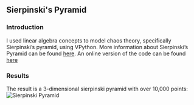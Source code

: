 ﻿
## Sierpinski's Pyramid
### Introduction
I used linear algebra concepts to model chaos theory, specifically Sierpinski’s pyramid, using VPython. More information about Sierpinski’s Pyramid can be found [here](https://en.wikipedia.org/wiki/Sierpi%C5%84ski_triangle). 
An online version of the code can be found [here](https://trinket.io/glowscript/06a1627be1)

### Results
The result is a 3-dimensional sierpinski pyramid with over 10,000 points:
![Sierpinski Pyramid](https://drive.google.com/file/d/1-xmWGuAFwjONGjCBtOU81uBiT_C3_EwD/view?usp=sharing)


